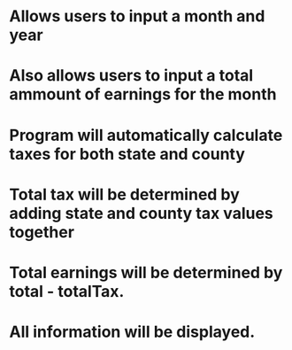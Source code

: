 # Allows users to input a month and year
# Also allows users to input a total ammount of earnings for the month
# Program will automatically calculate taxes for both state and county
# Total tax will be determined by adding state and county tax values together
# Total earnings will be determined by total - totalTax.
# All information will be displayed.